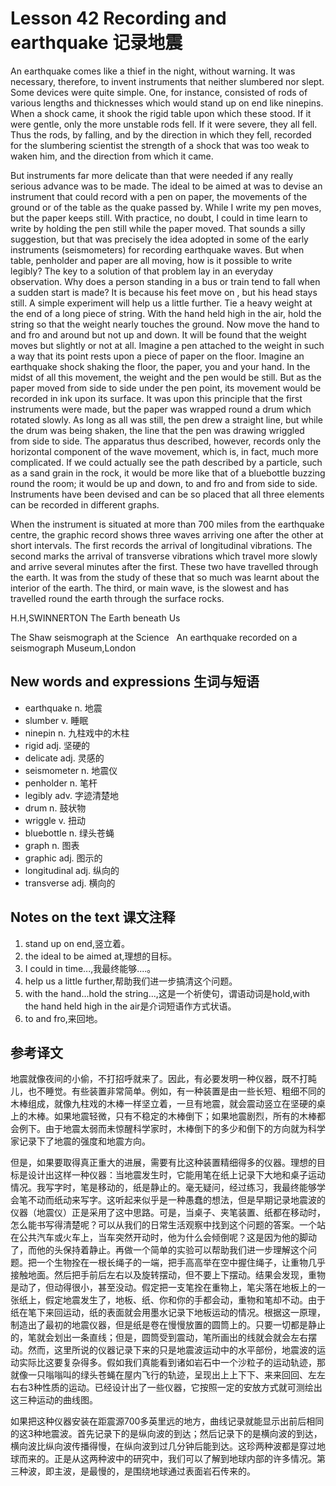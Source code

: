 # Lesson 42 Recording and earthquake 记录地震
An earthquake comes like a thief in the night, without warning. It was necessary, therefore, to invent instruments that neither slumbered nor slept. Some devices were quite simple. One, for instance, consisted of rods of various lengths and thicknesses which would stand up on end like ninepins. When a shock came, it shook the rigid table upon which these stood. If it were gentle, only the more unstable rods fell. If it were severe, they all fell. Thus the rods, by falling, and by the direction in which they fell, recorded for the slumbering scientist the strength of a shock that was too weak to waken him, and the direction from which it came.

But instruments far more delicate than that were needed if any really serious advance was to be made. The ideal to be aimed at was to devise an instrument that could record with a pen on paper, the movements of the ground or of the table as the quake passed by. While I write my pen moves, but the paper keeps still. With practice, no doubt, I could in time learn to write by holding the pen still while the paper moved. That sounds a silly suggestion, but that was precisely the idea adopted in some of the early instruments (seismometers) for recording earthquake waves. But when table, penholder and paper are all moving, how is it possible to write legibly? The key to a solution of that problem lay in an everyday observation. Why does a person standing in a bus or train tend to fall when a sudden start is made? It is because his feet move on , but his head stays still. A simple experiment will help us a little further. Tie a heavy weight at the end of a long piece of string. With the hand held high in the air, hold the string so that the weight nearly touches the ground. Now move the hand to and fro and around but not up and down. It will be found that the weight moves but slightly or not at all. Imagine a pen attached to the weight in such a way that its point rests upon a piece of paper on the floor. Imagine an earthquake shock shaking the floor, the paper, you and your hand. In the midst of all this movement, the weight and the pen would be still. But as the paper moved from side to side under the pen point, its movement would be recorded in ink upon its surface. It was upon this principle that the first instruments were made, but the paper was wrapped round a drum which rotated slowly. As long as all was still, the pen drew a straight line, but while the drum was being shaken, the line that the pen was drawing wriggled from side to side. The apparatus thus described, however, records only the horizontal component of the wave movement, which is, in fact, much more complicated. If we could actually see the path described by a particle, such as a sand grain in the rock, it would be more like that of a bluebottle buzzing round the room; it would be up and down, to and fro and from side to side. Instruments have been devised and can be so placed that all three elements can be recorded in different graphs.

When the instrument is situated at more than 700 miles from the earthquake centre, the graphic record shows three waves arriving one after the other at short intervals. The first records the arrival of longitudinal vibrations. The second marks the arrival of transverse vibrations which travel more slowly and arrive several minutes after the first. These two have travelled through the earth. It was from the study of these that so much was learnt about the interior of the earth. The third, or main wave, is the slowest and has travelled round the earth through the surface rocks.

H.H,SWINNERTON The Earth beneath Us
	
	
The Shaw seismograph at the Science   An earthquake recorded on a seismograph Museum,London

## New words and expressions 生词与短语

- earthquake n. 地震
- slumber v. 睡眠
- ninepin n. 九柱戏中的木柱
- rigid adj. 坚硬的
- delicate adj. 灵感的
- seismometer n. 地震仪
- penholder n. 笔杆
- legibly adv. 字迹清楚地
- drum n. 鼓状物
- wriggle v. 扭动
- bluebottle n. 绿头苍蝇
- graph n. 图表
- graphic adj. 图示的
- longitudinal adj. 纵向的
- transverse adj. 横向的

## Notes on the text 课文注释

1. stand up on end,竖立着。
2. the ideal to be aimed at,理想的目标。
3. I could in time...,我最终能够....。
4. help us a little further,帮助我们进一步搞清这个问题。
5. with the hand...hold the string...,这是一个祈使句，谓语动词是hold,with the hand held high in the air是介词短语作方式状语。
6. to and fro,来回地。

## 参考译文

地震就像夜间的小偷，不打招呼就来了。因此，有必要发明一种仪器，既不打盹儿，也不睡觉。有些装置非常简单。例如，有一种装置是由一些长短、粗细不同的木棒组成，就像九柱戏的木棒一样坚立着，一旦有地震，就会震动竖立在坚硬的桌上的木棒。如果地震轻微，只有不稳定的木棒倒下；如果地震剧烈，所有的木棒都会例下。由于地震太弱而未惊醒科学家时，木棒倒下的多少和倒下的方向就为科学家记录下了地震的强度和地震方向。

但是，如果要取得真正重大的进展，需要有比这种装置精细得多的仪器。理想的目标是设计出这样一种仪器：当地震发生时，它能用笔在纸上记录下大地和桌子运动情况。我写字时，笔是移动的，纸是静止的。毫无疑问，经过练习，我最终能够学会笔不动而纸动来写字。这听起来似乎是一种愚蠢的想法，但是早期记录地震波的仪器（地震仪）正是采用了这中思路。可是，当桌子、夹笔装置、纸都在移动时，怎么能书写得清楚呢？可以从我们的日常生活观察中找到这个问题的答案。一个站在公共汽车或火车上，当车突然开动时，他为什么会倾倒呢？这是因为他的脚动了，而他的头保持着静止。再做一个简单的实验可以帮助我们进一步理解这个问题。把一个生物拴在一根长绳子的一端，把手高高举在空中握住绳子，让重物几乎接触地面。然后把手前后左右以及旋转摆动，但不要上下摆动。结果会发现，重物是动了，但动得很小，甚至没动。假定把一支笔拴在重物上，笔尖落在地板上的一张纸上，假定地震发生了，地板、纸、你和你的手都会动，重物和笔却不动。由于纸在笔下来回运动，纸的表面就会用墨水记录下地板运动的情况。根据这一原理，制造出了最初的地震仪器，但是纸是卷在慢慢放置的圆筒上的。只要一切都是静止的，笔就会划出一条直线；但是，圆筒受到震动，笔所画出的线就会就会左右摆动。然而，这里所说的仪器记录下来的只是地震波运动中的水平部份，地震波的运动实际比这要复杂得多。假如我们真能看到诸如岩石中一个沙粒子的运动轨迹，那就像一只嗡嗡叫的绿头苍蝇在屋内飞行的轨迹，呈现出上上下下、来来回回、左左右右3种性质的运动。已经设计出了一些仪器，它按照一定的安放方式就可测绘出这三种运动的曲线图。

如果把这种仪器安装在距震源700多英里远的地方，曲线记录就能显示出前后相同的这3种地震波。首先记录下的是纵向波的到达；然后记录下的是横向波的到达，横向波比纵向波传播得慢，在纵向波到过几分钟后能到达。这珍两种波都是穿过地球而来的。正是从这两种波中的研究中，我们可以了解到地球内部的许多情况。第三种波，即主波，是最慢的，是围绕地球通过表面岩石传来的。
